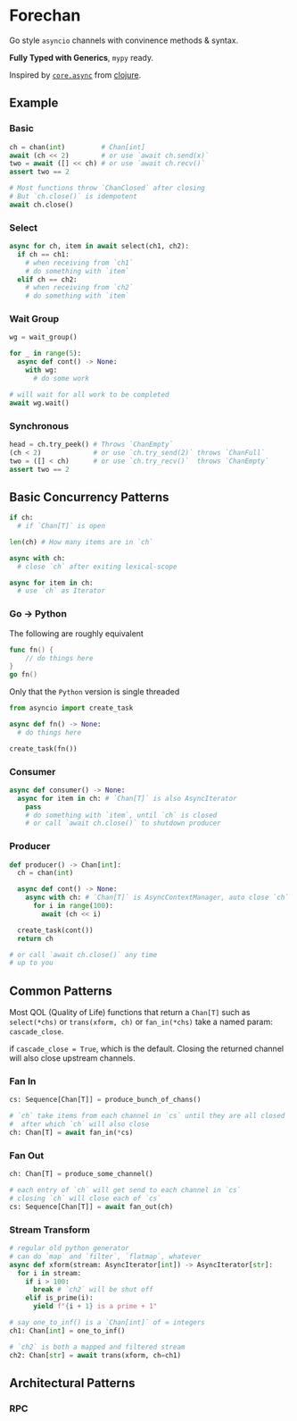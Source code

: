 # Forechan

Go style `asyncio` channels with convinence methods & syntax.

**Fully Typed with Generics**, `mypy` ready.

Inspired by [`core.async`](https://github.com/clojure/core.async) from [clojure](https://github.com/clojure/clojure).

## Example

### Basic

```python
ch = chan(int)         # Chan[int]
await (ch << 2)        # or use `await ch.send(x)`
two = await ([] << ch) # or use `await ch.recv()`
assert two == 2

# Most functions throw `ChanClosed` after closing
# But `ch.close()` is idempotent
await ch.close()
```

### Select

```python
async for ch, item in await select(ch1, ch2):
  if ch == ch1:
    # when receiving from `ch1`
    # do something with `item`
  elif ch == ch2:
    # when receiving from `ch2`
    # do something with `item`
```

### Wait Group

```python
wg = wait_group()

for _ in range(5):
  async def cont() -> None:
    with wg:
      # do some work

# will wait for all work to be completed
await wg.wait()
```

### Synchronous

```python
head = ch.try_peek() # Throws `ChanEmpty`
(ch < 2)             # or use `ch.try_send(2)` throws `ChanFull`
two = ([] < ch)      # or use `ch.try_recv()`  throws `ChanEmpty`
assert two == 2
```

## Basic Concurrency Patterns

```python
if ch:
  # if `Chan[T]` is open

len(ch) # How many items are in `ch`

async with ch:
  # close `ch` after exiting lexical-scope

async for item in ch:
  # use `ch` as Iterator
```

### Go -> Python

The following are roughly equivalent

```go
func fn() {
	// do things here
}
go fn()
```

Only that the `Python` version is single threaded

```python
from asyncio import create_task

async def fn() -> None:
  # do things here

create_task(fn())
```

### Consumer

```python
async def consumer() -> None:
  async for item in ch: # `Chan[T]` is also AsyncIterator
    pass
    # do something with `item`, until `ch` is closed
    # or call `await ch.close()` to shutdown producer
```

### Producer

```python
def producer() -> Chan[int]:
  ch = chan(int)

  async def cont() -> None:
    async with ch: # `Chan[T]` is AsyncContextManager, auto close `ch` when done
      for i in range(100):
        await (ch << i)

  create_task(cont())
  return ch

# or call `await ch.close()` any time
# up to you
```

## Common Patterns

Most QOL (Quality of Life) functions that return a `Chan[T]` such as `select(*chs)` or `trans(xform, ch)` or `fan_in(*chs)` take a named param: `cascade_close`.

if `cascade_close = True`, which is the default. Closing the returned channel will also close upstream channels.

### Fan In

```python
cs: Sequence[Chan[T]] = produce_bunch_of_chans()

# `ch` take items from each channel in `cs` until they are all closed
#  after which `ch` will also close
ch: Chan[T] = await fan_in(*cs)
```

### Fan Out

```python
ch: Chan[T] = produce_some_channel()

# each entry of `ch` will get send to each channel in `cs`
# closing `ch` will close each of `cs`
cs: Sequence[Chan[T]] = await fan_out(ch)
```

### Stream Transform

```python
# regular old python generator
# can do `map` and `filter`, `flatmap`, whatever
async def xform(stream: AsyncIterator[int]) -> AsyncIterator[str]:
  for i in stream:
    if i > 100:
      break # `ch2` will be shut off
    elif is_prime(i):
      yield f"{i + 1} is a prime + 1"

# say one_to_inf() is a `Chan[int]` of ∞ integers
ch1: Chan[int] = one_to_inf()

# `ch2` is both a mapped and filtered stream
ch2: Chan[str] = await trans(xform, ch=ch1)
```

## Architectural Patterns

### RPC

###
